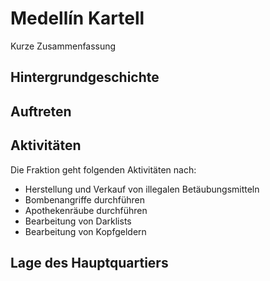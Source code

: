 # Medellín Kartell
Kurze Zusammenfassung
## Hintergrundgeschichte 

## Auftreten 


## Aktivitäten
Die Fraktion geht folgenden Aktivitäten nach:

* Herstellung und Verkauf von illegalen Betäubungsmitteln
* Bombenangriffe durchführen
* Apothekenräube durchführen
* Bearbeitung von Darklists
* Bearbeitung von Kopfgeldern

## Lage des Hauptquartiers
